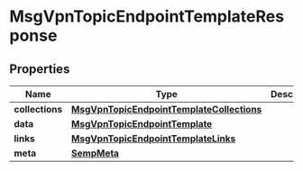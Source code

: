 
# MsgVpnTopicEndpointTemplateResponse

## Properties
Name | Type | Description | Notes
------------ | ------------- | ------------- | -------------
**collections** | [**MsgVpnTopicEndpointTemplateCollections**](MsgVpnTopicEndpointTemplateCollections.md) |  |  [optional]
**data** | [**MsgVpnTopicEndpointTemplate**](MsgVpnTopicEndpointTemplate.md) |  |  [optional]
**links** | [**MsgVpnTopicEndpointTemplateLinks**](MsgVpnTopicEndpointTemplateLinks.md) |  |  [optional]
**meta** | [**SempMeta**](SempMeta.md) |  | 



